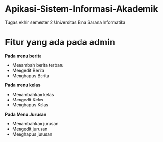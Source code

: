 # Apikasi-Sistem-Informasi-Akademik
Tugas Akhir semester 2 Universitas Bina Sarana Informatika

# Fitur yang ada pada admin
**Pada menu berita**
- Menambah berita terbaru
- Mengedit Berita 
- Menghapus Berita

**Pada menu kelas**
- Menambahkan kelas
- Mengedit Kelas
- Menghapus Kelas

**Pada Menu Jurusan**
- Menambahkan jurusan
- Mengedit jurusan
- Menghapus jurusan
